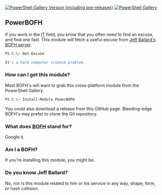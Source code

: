 [![PowerShell Gallery Version (including pre-releases)](https://img.shields.io/powershellgallery/v/PowerBOFH?include_prereleases)](https://powershellgallery.com/packages/PowerBOFH/) [![PowerShell Gallery](https://img.shields.io/powershellgallery/dt/PowerBOFH)](https://powershellgallery.com/packages/v/PowerBOFH)

## PowerBOFH
If you work in the <abbr title="Information Technology">IT</abbr> field, you know that you often need to find an excuse, and find one fast.  This module will fetch a useful excuse from [Jeff Ballard's BOFH server](http://pages.cs.wisc.edu/~ballard/bofh/).

````powershell
PS C:\> Get-Excuse

It's a hard computer science problem.
````

### How can I get this module?
Most BOFH's will want to grab this cross-platform module from the PowerShell Gallery.
````powershell
PS C:\> Install-Module PowerBOFH
````

You could also download a release from this GitHub page.  Bleeding-edge BOFH's may prefer to clone the Git repository.

### What does <abbr title="Bastard Operator From Hell">BOFH</abbr> stand for?
Google it.

### Am I a BOFH?
If you're installing this module, you might be.

### Do you know Jeff Ballard?
No, nor is this module related to him or his service in any way, shape, form, or hash collision.
